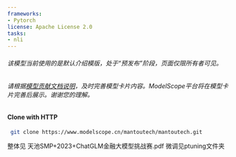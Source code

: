 ```yaml
---
frameworks:
- Pytorch
license: Apache License 2.0
tasks:
- nli
---
```

###### 该模型当前使用的是默认介绍模版，处于“预发布”阶段，页面仅限所有者可见。
###### 请根据[模型贡献文档说明](https://www.modelscope.cn/docs/%E5%A6%82%E4%BD%95%E6%92%B0%E5%86%99%E5%A5%BD%E7%94%A8%E7%9A%84%E6%A8%A1%E5%9E%8B%E5%8D%A1%E7%89%87)，及时完善模型卡片内容。ModelScope平台将在模型卡片完善后展示。谢谢您的理解。
#### Clone with HTTP
```bash
 git clone https://www.modelscope.cn/mantoutech/mantoutech.git
```

整体见 天池SMP+2023+ChatGLM金融大模型挑战赛.pdf
微调见ptuning文件夹